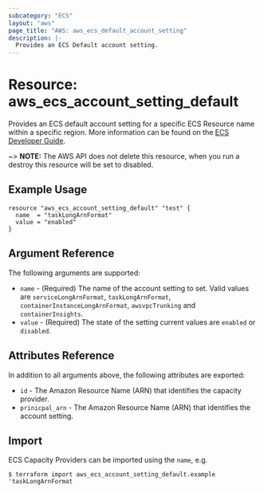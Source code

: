 ```yaml
---
subcategory: "ECS"
layout: "aws"
page_title: "AWS: aws_ecs_default_account_setting"
description: |-
  Provides an ECS Default account setting.
---
```


# Resource: aws_ecs_account_setting_default

Provides an ECS default account setting for a specific ECS Resource name within a specific region. More information can be found on the [ECS Developer Guide](https://docs.aws.amazon.com/AmazonECS/latest/developerguide/ecs-account-settings.html).

~> **NOTE:** The AWS API does not delete this resource, when you run a destroy this resource will be set to disabled.

## Example Usage

```hcl
resource "aws_ecs_account_setting_default" "test" {
  name  = "taskLongArnFormat"
  value = "enabled"
}
```

## Argument Reference

The following arguments are supported:

* `name` - (Required) The name of the account setting to set. Valid values are `serviceLongArnFormat`, `taskLongArnFormat`, `containerInstanceLongArnFormat`, `awsvpcTrunking` and `containerInsights`.
* `value` - (Required) The state of the setting current values are `enabled` or `disabled`.

## Attributes Reference

In addition to all arguments above, the following attributes are exported:

* `id` - The Amazon Resource Name (ARN) that identifies the capacity provider.
* `prinicpal_arn` - The Amazon Resource Name (ARN) that identifies the account setting.

## Import

ECS Capacity Providers can be imported using the `name`, e.g.

```
$ terraform import aws_ecs_account_setting_default.example 'taskLongArnFormat
```
